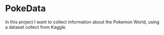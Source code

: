 <h1>PokeData</h1>

<p> In this project I want to collect information about the Pokemon World, using a dataset collect from Kaggle.
